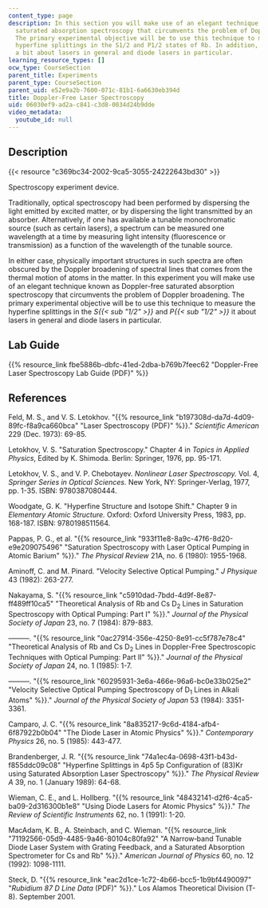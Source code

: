 ```yaml
---
content_type: page
description: In this section you will make use of an elegant technique known as Doppler-free
  saturated absorption spectroscopy that circumvents the problem of Doppler broadening.
  The primary experimental objective will be to use this technique to measure the
  hyperfine splittings in the S1/2 and P1/2 states of Rb. In addition, you will learn
  a bit about lasers in general and diode lasers in particular.
learning_resource_types: []
ocw_type: CourseSection
parent_title: Experiments
parent_type: CourseSection
parent_uid: e52e9a2b-7600-071c-81b1-6a6630eb394d
title: Doppler-Free Laser Spectroscopy
uid: 06030ef9-ad2a-c841-c3d8-0034d24b9dde
video_metadata:
  youtube_id: null
---
```


Description
-----------

{{< resource "c369bc34-2002-9ca5-3055-24222643bd30" >}}

Spectroscopy experiment device.

Traditionally, optical spectroscopy had been performed by dispersing the light emitted by excited matter, or by dispersing the light transmitted by an absorber. Alternatively, if one has available a tunable monochromatic source (such as certain lasers), a spectrum can be measured one wavelength at a time by measuring light intensity (fluorescence or transmission) as a function of the wavelength of the tunable source.

In either case, physically important structures in such spectra are often obscured by the Doppler broadening of spectral lines that comes from the thermal motion of atoms in the matter. In this experiment you will make use of an elegant technique known as Doppler-free saturated absorption spectroscopy that circumvents the problem of Doppler broadening. The primary experimental objective will be to use this technique to measure the hyperfine splittings in the _S{{< sub "1/2" >}}_ and _P{{< sub "1/2" >}}_ it about lasers in general and diode lasers in particular.

Lab Guide
---------

{{% resource_link fbe5886b-dbfc-41ed-2dba-b769b7feec62 "Doppler-Free Laser Spectroscopy Lab Guide (PDF)" %}}

References
----------

Feld, M. S., and V. S. Letokhov. "{{% resource_link "b197308d-da7d-4d09-89fc-f8a9ca660bca" "Laser Spectroscopy (PDF)" %}}." _Scientific American_ 229 (Dec. 1973): 69-85.

Letokhov, V. S. "Saturation Spectroscopy." Chapter 4 in _Topics in Applied Physics_, Edited by K. Shimoda. Berlin: Springer, 1976, pp. 95-171.

Letokhov, V. S., and V. P. Chebotayev. _Nonlinear Laser Spectroscopy._ Vol. 4, _Springer Series in Optical Sciences._ New York, NY: Springer-Verlag, 1977, pp. 1-35. ISBN: 9780387080444.

Woodgate, G. K. "Hyperfine Structure and Isotope Shift." Chapter 9 in _Elementary Atomic Structure._ Oxford: Oxford University Press, 1983, pp. 168-187. ISBN: 9780198511564.

Pappas, P. G., et al. "{{% resource_link "933f11e8-8a9c-47f6-8d20-e9e209075496" "Saturation Spectroscopy with Laser Optical Pumping in Atomic Barium" %}}." _The Physical Review_ 21A, no. 6 (1980): 1955-1968.

Aminoff, C. and M. Pinard. "Velocity Selective Optical Pumping." _J Physique_ 43 (1982): 263-277.

Nakayama, S. "{{% resource_link "c5910dad-7bdd-4d9f-8e87-ff489ff10ca5" "Theoretical Analysis of Rb and Cs D<sub>2</sub> Lines in Saturation Spectroscopy with Optical Pumping: Part I" %}}." _Journal of the Physical Society of Japan_ 23, no. 7 (1984): 879-883.

———. "{{% resource_link "0ac27914-356e-4250-8e91-cc5f787e78c4" "Theoretical Analysis of Rb and Cs D<sub>2</sub> Lines in Doppler-Free Spectroscopic Techniques with Optical Pumping: Part II" %}}." _Journal of the Physical Society of Japan_ 24, no. 1 (1985): 1-7.

———. "{{% resource_link "60295931-3e6a-466e-96a6-bc0e33b025e2" "Velocity Selective Optical Pumping Spectroscopy of D<sub>1</sub> Lines in Alkali Atoms" %}}." _Journal of the Physical Society of Japan_ 53 (1984): 3351-3361.

Camparo, J. C. "{{% resource_link "8a835217-9c6d-4184-afb4-6f87922b0b04" "The Diode Laser in Atomic Physics" %}}." _Contemporary Physics_ 26, no. 5 (1985): 443-477.

Brandenberger, J. R. "{{% resource_link "74a1ec4a-0698-43f1-b43d-f855ddc09c08" "Hyperfine Splittings in 4p5 5p Configuration of (83)Kr using Saturated Absorption Laser Spectroscopy" %}}." _The Physical Review A_ 39, no. 1 (January 1989): 64-68.

Wieman, C. E., and L. Hollberg. "{{% resource_link "48432141-d2f6-4ca5-ba09-2d316300b1e8" "Using Diode Lasers for Atomic Physics" %}}." _The Review of Scientific Instruments_ 62, no. 1 (1991): 1-20.

MacAdam, K. B., A. Steinbach, and C. Wieman. "{{% resource_link "71192566-05d9-4485-9a46-80104c80fa92" "A Narrow‐band Tunable Diode Laser System with Grating Feedback, and a Saturated Absorption Spectrometer for Cs and Rb" %}}." _American Journal of Physics_ 60, no. 12 (1992): 1098-1111.

Steck, D. "{{% resource_link "eac2d1ce-1c72-4b66-bcc5-1b9bf4490097" "_Rubidium 87 D Line Data_ (PDF)" %}}." Los Alamos Theoretical Division (T-8). September 2001.